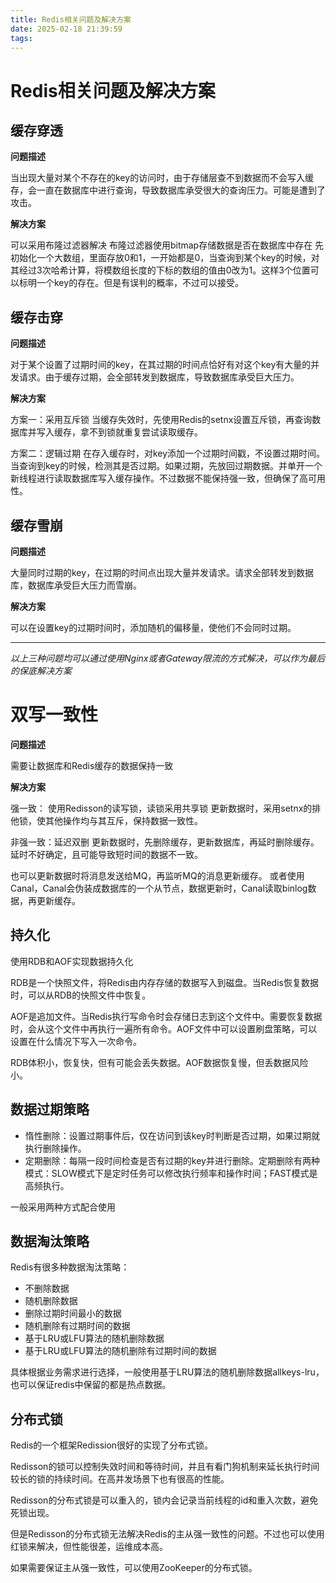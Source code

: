 ```yaml
---
title: Redis相关问题及解决方案
date: 2025-02-18 21:39:59
tags: 
---
```


# Redis相关问题及解决方案

## 缓存穿透
**问题描述**

当出现大量对某个不存在的key的访问时，由于存储层查不到数据而不会写入缓存，会一直在数据库中进行查询，导致数据库承受很大的查询压力。可能是遭到了攻击。

**解决方案**

可以采用布隆过滤器解决
布隆过滤器使用bitmap存储数据是否在数据库中存在
先初始化一个大数组，里面存放0和1，一开始都是0，当查询到某个key的时候，对其经过3次哈希计算，将模数组长度的下标的数组的值由0改为1。这样3个位置可以标明一个key的存在。但是有误判的概率，不过可以接受。

## 缓存击穿
**问题描述**

对于某个设置了过期时间的key，在其过期的时间点恰好有对这个key有大量的并发请求。由于缓存过期，会全部转发到数据库，导致数据库承受巨大压力。

**解决方案**

方案一：采用互斥锁
当缓存失效时，先使用Redis的setnx设置互斥锁，再查询数据库并写入缓存，拿不到锁就重复尝试读取缓存。

方案二：逻辑过期
在存入缓存时，对key添加一个过期时间戳，不设置过期时间。当查询到key的时候，检测其是否过期。如果过期，先放回过期数据。并单开一个新线程进行读取数据库写入缓存操作。不过数据不能保持强一致，但确保了高可用性。

## 缓存雪崩
**问题描述**

大量同时过期的key，在过期的时间点出现大量并发请求。请求全部转发到数据库，数据库承受巨大压力而雪崩。

**解决方案**

可以在设置key的过期时间时，添加随机的偏移量，使他们不会同时过期。

---
*以上三种问题均可以通过使用Nginx或者Gateway限流的方式解决，可以作为最后的保底解决方案*

# 双写一致性
**问题描述**

需要让数据库和Redis缓存的数据保持一致

**解决方案**

强一致：
使用Redisson的读写锁，读锁采用共享锁
更新数据时，采用setnx的排他锁，使其他操作均与其互斥，保持数据一致性。

非强一致：延迟双删
更新数据时，先删除缓存，更新数据库，再延时删除缓存。延时不好确定，且可能导致短时间的数据不一致。

也可以更新数据时将消息发送给MQ，再监听MQ的消息更新缓存。
或者使用Canal，Canal会伪装成数据库的一个从节点，数据更新时，Canal读取binlog数据，再更新缓存。

## 持久化
使用RDB和AOF实现数据持久化

RDB是一个快照文件，将Redis由内存存储的数据写入到磁盘。当Redis恢复数据时，可以从RDB的快照文件中恢复。

AOF是追加文件。当Redis执行写命令时会存储日志到这个文件中。需要恢复数据时，会从这个文件中再执行一遍所有命令。AOF文件中可以设置刷盘策略，可以设置在什么情况下写入一次命令。

RDB体积小，恢复快，但有可能会丢失数据。AOF数据恢复慢，但丢数据风险小。

## 数据过期策略
- 惰性删除：设置过期事件后，仅在访问到该key时判断是否过期，如果过期就执行删除操作。
- 定期删除：每隔一段时间检查是否有过期的key并进行删除。定期删除有两种模式：SLOW模式下是定时任务可以修改执行频率和操作时间；FAST模式是高频执行。

一般采用两种方式配合使用

## 数据淘汰策略
Redis有很多种数据淘汰策略：
- 不删除数据
- 随机删除数据
- 删除过期时间最小的数据
- 随机删除有过期时间的数据
- 基于LRU或LFU算法的随机删除数据
- 基于LRU或LFU算法的随机删除有过期时间的数据

具体根据业务需求进行选择，一般使用基于LRU算法的随机删除数据allkeys-lru，也可以保证redis中保留的都是热点数据。

## 分布式锁
Redis的一个框架Redission很好的实现了分布式锁。

Redisson的锁可以控制失效时间和等待时间，并且有看门狗机制来延长执行时间较长的锁的持续时间。在高并发场景下也有很高的性能。

Redisson的分布式锁是可以重入的，锁内会记录当前线程的id和重入次数，避免死锁出现。

但是Redisson的分布式锁无法解决Redis的主从强一致性的问题。不过也可以使用红锁来解决，但性能很差，运维成本高。

如果需要保证主从强一致性，可以使用ZooKeeper的分布式锁。